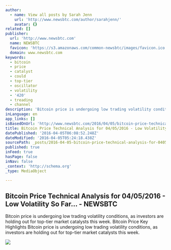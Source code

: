 ```yaml
---
author:
  - name: View all posts by Sarah Jenn
    url: 'http://www.newsbtc.com/author/sarahjenn/'
    avatar: {}
related: []
publisher:
  url: 'http://www.newsbtc.com'
  name: NEWSBTC
  favicon: 'https://s3.amazonaws.com/common-newsbtc/images/favicon.ico'
  domain: www.newsbtc.com
keywords:
  - bitcoin
  - price
  - catalyst
  - could
  - top-tier
  - oscillator
  - volatility
  - '420'
  - treading
  - channel
description: 'Bitcoin price is undergoing low trading volatility conditions, as investors are holding out for top-tier market catalysts this week. Bitcoin Price Key Highlights Bitcoin price is undergoing low trading volatility conditions, as investors are holding out for top-tier market catalysts this week.'
inLanguage: en
app_links: []
isBasedOnUrl: 'http://www.newsbtc.com/2016/04/05/bitcoin-price-technical-analysis-04052016-low-volatility/'
title: Bitcoin Price Technical Analysis for 04/05/2016 - Low Volatility So Far... - NEWSBTC
datePublished: '2016-04-05T06:08:52.248Z'
dateModified: '2016-04-05T05:24:18.438Z'
sourcePath: _posts/2016-04-05-bitcoin-price-technical-analysis-for-04052016-low-volati.md
published: true
inFeed: true
hasPage: false
inNav: false
_context: 'http://schema.org'
_type: MediaObject

---
```

<article style=""><h1>Bitcoin Price Technical Analysis for 04/05/2016 - Low Volatility So Far... - NEWSBTC</h1><p>Bitcoin price is undergoing low trading volatility conditions, as investors are holding out for top-tier market catalysts this week. Bitcoin Price Key Highlights Bitcoin price is undergoing low trading volatility conditions, as investors are holding out for top-tier market catalysts this week.</p><img src="http://s3.amazonaws.com/main-newsbtc-images/2016/04/05041016/Screen-Shot-2016-04-05-at-11.08.27-AM.png" /></article>